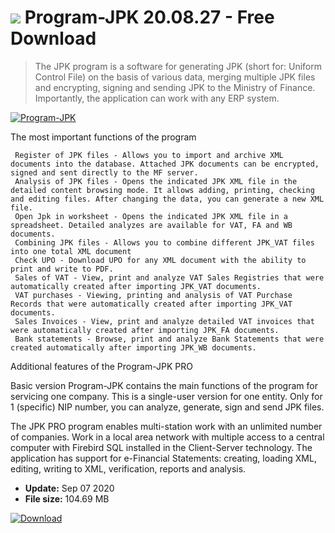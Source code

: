 # ![](https://cdn.softexe.net/static/icon/win.gif) Program-JPK 20.08.27 - Free Download

> The JPK program is a software for generating JPK (short for: Uniform Control File) on the basis of various data, merging multiple JPK files and encrypting, signing and sending JPK to the Ministry of Finance. Importantly, the application can work with any ERP system.

[![Program-JPK](https://gallery.dpcdn.pl/imgc/Tools/90920/g_-_420x350_1.5_-_x00189e83-5ebb-469c-82d9-67129abbb4a3.png)](https://softexe.net/win/business/other/program-jpk:hcpc.html)

The most important functions of the program
 
 
     Register of JPK files - Allows you to import and archive XML documents into the database. Attached JPK documents can be encrypted, signed and sent directly to the MF server.
     Analysis of JPK files - Opens the indicated JPK XML file in the detailed content browsing mode. It allows adding, printing, checking and editing files. After changing the data, you can generate a new XML file.
     Open Jpk in worksheet - Opens the indicated JPK XML file in a spreadsheet. Detailed analyzes are available for VAT, FA and WB documents.
     Combining JPK files - Allows you to combine different JPK_VAT files into one total XML document
     Check UPO - Download UPO for any XML document with the ability to print and write to PDF.
     Sales of VAT - View, print and analyze VAT Sales Registries that were automatically created after importing JPK_VAT documents.
     VAT purchases - Viewing, printing and analysis of VAT Purchase Records that were automatically created after importing JPK_VAT documents.
     Sales Invoices - View, print and analyze detailed VAT invoices that were automatically created after importing JPK_FA documents.
     Bank statements - Browse, print and analyze Bank Statements that were created automatically after importing JPK_WB documents.
 
 Additional features of the Program-JPK PRO
 
 Basic version Program-JPK contains the main functions of the program for servicing one company. This is a single-user version for one entity. Only for 1 (specific) NIP number, you can analyze, generate, sign and send JPK files.
 
 The JPK PRO program enables multi-station work with an unlimited number of companies. Work in a local area network with multiple access to a central computer with Firebird SQL installed in the Client-Server technology. The application has support for e-Financial Statements: creating, loading XML, editing, writing to XML, verification, reports and analysis.


- **Update:** Sep 07 2020
- **File size:** 104.69 MB

[![Download](https://cdn.softexe.net/static/img/download.png)](https://softexe.net/win/business/other/program-jpk:hcpc.html)

